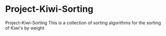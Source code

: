 # Project-Kiwi-Sorting
Project-Kiwi-Sorting
This is a collection of sorting algorithms for the sorting of Kiwi's by weight
